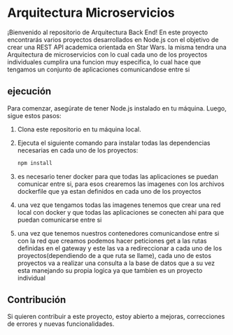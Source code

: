 # Arquitectura Microservicios


¡Bienvenido al repositorio de Arquitectura Back End! En este proyecto encontrarás varios proyectos desarrollados en Node.js con el objetivo de crear una REST API academica orientada en Star Wars. la misma tendra una Arquitectura de microservicios con lo cual cada uno de los proyectos individuales cumplira una funcion muy especifica, lo cual hace que tengamos un conjunto de aplicaciones comunicandose entre si


## ejecución

Para comenzar, asegúrate de tener Node.js instalado en tu máquina. Luego, sigue estos pasos:

1. Clona este repositorio en tu máquina local.
2. Ejecuta el siguiente comando para instalar todas las dependencias necesarias en cada uno de los proyectos:

   ```bash
   npm install

3. es necesario tener docker para que todas las aplicaciones se puedan comunicar entre si, para esos crearemos las imagenes con los archivos dockerfile que ya estan definidos en cada uno de los proyectos

4. una vez que tengamos todas las imagenes tenemos que crear una red local con docker y que todas las aplicaciones se conecten ahi para que puedan comunicarse entre si

5.  una vez que tenemos nuestros contenedores comunicandose entre si con la red que creamos podemos hacer peticiones get a las rutas definidas en el gateway y este las va a redireccionar a cada uno de los proyectos(dependiendo de a que ruta se llame), cada uno de estos proyectos va a realizar una consulta a la base de datos que a su vez esta manejando su propia logica ya que tambien es un proyecto individual


## Contribución

Si quieren contribuir a este proyecto,  estoy abierto a mejoras, correcciones de errores y nuevas funcionalidades.


